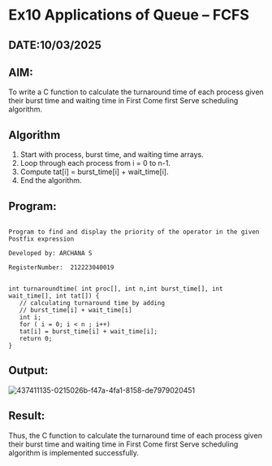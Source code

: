 # Ex10 Applications of Queue – FCFS
## DATE:10/03/2025
## AIM:
To write a C function to calculate the turnaround time of each process given their burst time and waiting time in First Come first Serve scheduling algorithm.
## Algorithm
1. Start with process, burst time, and waiting time arrays. 
2. Loop through each process from i = 0 to n-1. 
3. Compute tat[i] = burst_time[i] + wait_time[i]. 
4. End the algorithm.

## Program:
```

Program to find and display the priority of the operator in the given Postfix expression

Developed by: ARCHANA S

RegisterNumber:  212223040019
```
```
 
int turnaroundtime( int proc[], int n,int burst_time[], int wait_time[], int tat[]) { 
   // calculating turnaround time by adding 
   // burst_time[i] + wait_time[i] 
   int i; 
   for ( i = 0; i < n ; i++) 
   tat[i] = burst_time[i] + wait_time[i]; 
   return 0; 
} 
```

## Output:


![437411135-0215026b-f47a-4fa1-8158-de7979020451](https://github.com/user-attachments/assets/453015ee-8e10-4475-b4fc-96135b130fcc)


## Result:

Thus, the C function to calculate the turnaround time of each process given their burst time and waiting time in First Come first Serve scheduling algorithm is implemented successfully.
